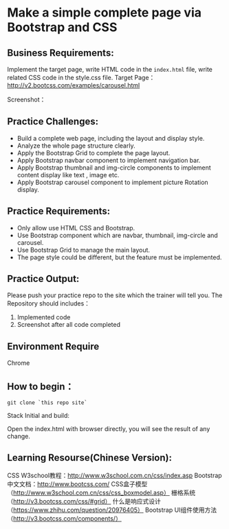 # Make a simple complete page via Bootstrap and CSS
## Business Requirements:

Implement the target page, write HTML code in the `index.html` file, write related CSS code in the style.css file.
Target Page：http://v2.bootcss.com/examples/carousel.html

Screenshot：


## Practice Challenges:
* Build a complete web page, including the layout and display style.
* Analyze the whole page structure clearly.
* Apply the Bootstrap Grid to complete the page layout.
* Apply Bootstrap navbar component to implement navigation bar.
* Apply Bootstrap thumbnail and img-circle components to implement content display like text , image etc.
* Apply Bootstrap carousel component to implement picture Rotation display.

## Practice Requirements:

* Only allow use HTML CSS and Bootstrap.
* Use Bootstrap component which are navbar,  thumbnail, img-circle and carousel.
* Use Bootstrap Grid to manage the main layout.
* The page style could be different, but the feature must be implemented.

## Practice Output:
Please push your practice repo to the site which the trainer will tell you.
The Repository should includes：
1. Implemented code
2. Screenshot after all code completed

## Environment Require
Chrome

## How to begin：

```
git clone `this repo site`
```
Stack Initial and build:

Open the index.html with browser directly, you will see the result of any change.

## Learning Resourse(Chinese Version):
CSS W3school教程：http://www.w3school.com.cn/css/index.asp
Bootstrap中文文档：http://www.bootcss.com/
CSS盒子模型（http://www.w3school.com.cn/css/css_boxmodel.asp）
栅格系统（http://v3.bootcss.com/css/#grid）
什么是响应式设计（https://www.zhihu.com/question/20976405）
Bootstrap UI组件使用方法（http://v3.bootcss.com/components/）